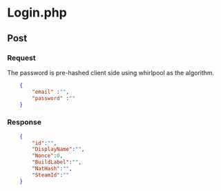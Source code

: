 # Login.php


## Post

### Request

The password is pre-hashed client side using whirlpool as the algorithm.


```json
    {
        "email" :"",
        "password" :""
    }
```

### Response


```json
    {
        "id":"",
        "DisplayName":"",
        "Nonce":0,
        "BuildLabel":"",
        "NatHash":"",
        "SteamId":""
    }
```